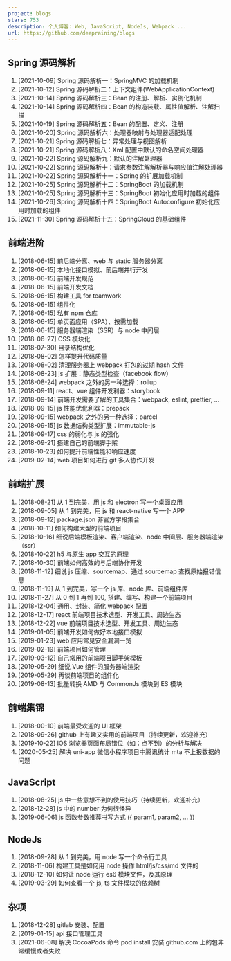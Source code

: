 ```yaml
---
project: blogs
stars: 753
description: 个人博客: Web, JavaScript, NodeJs, Webpack ...
url: https://github.com/deepraining/blogs
---
```


Spring 源码解析
-----------

1.  \[2021-10-09\] Spring 源码解析一：SpringMVC 的加载机制
2.  \[2021-10-12\] Spring 源码解析二：上下文组件(WebApplicationContext)
3.  \[2021-10-14\] Spring 源码解析三：Bean 的注册、解析、实例化机制
4.  \[2021-10-14\] Spring 源码解析四：Bean 的构造装载、属性值解析、注解扫描
5.  \[2021-10-19\] Spring 源码解析五：Bean 的配置、定义、注册
6.  \[2021-10-20\] Spring 源码解析六：处理器映射与处理器适配处理
7.  \[2021-10-21\] Spring 源码解析七：异常处理与视图解析
8.  \[2021-10-21\] Spring 源码解析八：Xml 配置中默认的命名空间处理器
9.  \[2021-10-22\] Spring 源码解析九：默认的注解处理器
10.  \[2021-10-22\] Spring 源码解析十：请求参数注解解析器与响应值注解处理器
11.  \[2021-10-22\] Spring 源码解析十一：Spring 的扩展加载机制
12.  \[2021-10-25\] Spring 源码解析十二：SpringBoot 的加载机制
13.  \[2021-10-25\] Spring 源码解析十三：SpringBoot 初始化应用时加载的组件
14.  \[2021-10-26\] Spring 源码解析十四：SpringBoot Autoconfigure 初始化应用时加载的组件
15.  \[2021-11-30\] Spring 源码解析十五：SpringCloud 的基础组件

前端进阶
----

1.  \[2018-06-15\] 前后端分离、web 与 static 服务器分离
2.  \[2018-06-15\] 本地化接口模拟、前后端并行开发
3.  \[2018-06-15\] 前端开发规范
4.  \[2018-06-15\] 前端开发文档
5.  \[2018-06-15\] 构建工具 for teamwork
6.  \[2018-06-15\] 组件化
7.  \[2018-06-15\] 私有 npm 仓库
8.  \[2018-06-15\] 单页面应用（SPA）、按需加载
9.  \[2018-06-15\] 服务器端渲染（SSR）与 node 中间层
10.  \[2018-06-27\] CSS 模块化
11.  \[2018-07-30\] 目录结构优化
12.  \[2018-08-02\] 怎样提升代码质量
13.  \[2018-08-02\] 清理服务器上 webpack 打包的过期 hash 文件
14.  \[2018-08-23\] js 扩展：静态类型检查（facebook flow）
15.  \[2018-08-24\] webpack 之外的另一种选择：rollup
16.  \[2018-09-11\] react、vue 组件开发利器：storybook
17.  \[2018-09-14\] 前端开发需要了解的工具集合：webpack, eslint, prettier, ...
18.  \[2018-09-15\] js 性能优化利器：prepack
19.  \[2018-09-15\] webpack 之外的另一种选择：parcel
20.  \[2018-09-15\] js 数据结构类型扩展：immutable-js
21.  \[2018-09-17\] css 的弱化与 js 的强化
22.  \[2018-09-21\] 搭建自己的前端脚手架
23.  \[2018-10-23\] 如何提升前端性能和响应速度
24.  \[2019-02-14\] web 项目如何进行 git 多人协作开发

前端扩展
----

1.  \[2018-08-21\] 从 1 到完美，用 js 和 electron 写一个桌面应用
2.  \[2018-09-05\] 从 1 到完美，用 js 和 react-native 写一个 APP
3.  \[2018-09-12\] package.json 非官方字段集合
4.  \[2018-10-11\] 如何构建大型的前端项目
5.  \[2018-10-16\] 细说后端模板渲染、客户端渲染、node 中间层、服务器端渲染（ssr）
6.  \[2018-10-22\] h5 与原生 app 交互的原理
7.  \[2018-10-30\] 前端如何高效的与后端协作开发
8.  \[2018-11-12\] 细说 js 压缩、sourcemap、通过 sourcemap 查找原始报错信息
9.  \[2018-11-19\] 从 1 到完美，写一个 js 库、node 库、前端组件库
10.  \[2018-11-27\] 从 0 到 1 再到 100, 搭建、编写、构建一个前端项目
11.  \[2018-12-04\] 通用、封装、简化 webpack 配置
12.  \[2018-12-17\] react 前端项目技术选型、开发工具、周边生态
13.  \[2018-12-22\] vue 前端项目技术选型、开发工具、周边生态
14.  \[2019-01-05\] 前端开发如何做好本地接口模拟
15.  \[2019-01-23\] web 应用常见安全漏洞一览
16.  \[2019-02-19\] 前端项目如何管理
17.  \[2019-03-12\] 自己常用的前端项目脚手架模板
18.  \[2019-05-29\] 细说 Vue 组件的服务器端渲染
19.  \[2019-05-29\] 再谈前端项目的组件化
20.  \[2019-08-13\] 批量转换 AMD 与 CommonJs 模块到 ES 模块

前端集锦
----

1.  \[2018-00-10\] 前端最受欢迎的 UI 框架
2.  \[2018-09-26\] github 上有趣又实用的前端项目（持续更新，欢迎补充）
3.  \[2019-10-22\] IOS 浏览器页面布局错位（如：点不到）的分析与解决
4.  \[2020-05-25\] 解决 uni-app 微信小程序项目中腾讯统计 mta 不上报数据的问题

JavaScript
----------

1.  \[2018-08-25\] js 中一些意想不到的使用技巧（持续更新，欢迎补充）
2.  \[2018-12-28\] js 中的 number 为何很怪异
3.  \[2019-06-06\] js 函数参数推荐书写方式 ({ param1, param2, ... })

NodeJs
------

1.  \[2018-09-28\] 从 1 到完美，用 node 写一个命令行工具
2.  \[2018-11-06\] 构建工具是如何用 node 操作 html/js/css/md 文件的
3.  \[2018-12-10\] 如何让 node 运行 es6 模块文件，及其原理
4.  \[2019-03-29\] 如何查看一个 js, ts 文件模块的依赖树

杂项
--

1.  \[2018-12-28\] gitlab 安装、配置
2.  \[2019-01-15\] api 接口管理工具
3.  \[2021-06-08\] 解决 CocoaPods 命令 pod install 安装 github.com 上的包非常缓慢或者失败
